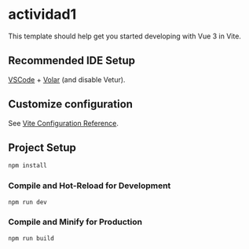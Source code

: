 # actividad1
<!-- ## Autor
- Nombre: Luisa Fernanda Robles Bailón  
- Email: a23311051uthermosillo.edu.mx
- GitHub: [@juanperez](https://github.com/juanperez) -->


This template should help get you started developing with Vue 3 in Vite.

## Recommended IDE Setup

[VSCode](https://code.visualstudio.com/) + [Volar](https://marketplace.visualstudio.com/items?itemName=Vue.volar) (and disable Vetur).

## Customize configuration

See [Vite Configuration Reference](https://vite.dev/config/).

## Project Setup

```sh
npm install
```

### Compile and Hot-Reload for Development

```sh
npm run dev
```

### Compile and Minify for Production

```sh
npm run build
```
